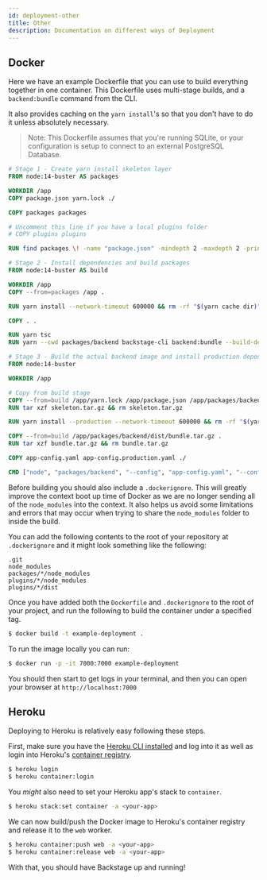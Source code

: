 ```yaml
---
id: deployment-other
title: Other
description: Documentation on different ways of Deployment
---
```


## Docker

Here we have an example Dockerfile that you can use to build everything together
in one container. This Dockerfile uses multi-stage builds, and a
`backend:bundle` command from the CLI.

It also provides caching on the `yarn install`'s so that you don't have to do it
unless absolutely necessary.

> Note: This Dockerfile assumes that you're running SQLite, or your
> configuration is setup to connect to an external PostgreSQL Database.

```Dockerfile
# Stage 1 - Create yarn install skeleton layer
FROM node:14-buster AS packages

WORKDIR /app
COPY package.json yarn.lock ./

COPY packages packages

# Uncomment this line if you have a local plugins folder
# COPY plugins plugins

RUN find packages \! -name "package.json" -mindepth 2 -maxdepth 2 -print | xargs rm -rf

# Stage 2 - Install dependencies and build packages
FROM node:14-buster AS build

WORKDIR /app
COPY --from=packages /app .

RUN yarn install --network-timeout 600000 && rm -rf "$(yarn cache dir)"

COPY . .

RUN yarn tsc
RUN yarn --cwd packages/backend backstage-cli backend:bundle --build-dependencies

# Stage 3 - Build the actual backend image and install production dependencies
FROM node:14-buster

WORKDIR /app

# Copy from build stage
COPY --from=build /app/yarn.lock /app/package.json /app/packages/backend/dist/skeleton.tar.gz ./
RUN tar xzf skeleton.tar.gz && rm skeleton.tar.gz

RUN yarn install --production --network-timeout 600000 && rm -rf "$(yarn cache dir)"

COPY --from=build /app/packages/backend/dist/bundle.tar.gz .
RUN tar xzf bundle.tar.gz && rm bundle.tar.gz

COPY app-config.yaml app-config.production.yaml ./

CMD ["node", "packages/backend", "--config", "app-config.yaml", "--config", "app-config.production.yaml"]
```

Before building you should also include a `.dockerignore`. This will greatly
improve the context boot up time of Docker as we are no longer sending all of
the `node_modules` into the context. It also helps us avoid some limitations and
errors that may occur when trying to share the `node_modules` folder to inside
the build.

You can add the following contents to the root of your repository at
`.dockerignore` and it might look something like the following:

```dockerignore
.git
node_modules
packages/*/node_modules
plugins/*/node_modules
plugins/*/dist
```

Once you have added both the `Dockerfile` and `.dockerignore` to the root of
your project, and run the following to build the container under a specified
tag.

```sh
$ docker build -t example-deployment .
```

To run the image locally you can run:

```sh
$ docker run -p -it 7000:7000 example-deployment
```

You should then start to get logs in your terminal, and then you can open your
browser at `http://localhost:7000`

## Heroku

Deploying to Heroku is relatively easy following these steps.

First, make sure you have the
[Heroku CLI installed](https://devcenter.heroku.com/articles/heroku-cli) and log
into it as well as login into Heroku's
[container registry](https://devcenter.heroku.com/articles/container-registry-and-runtime).

```bash
$ heroku login
$ heroku container:login
```

You _might_ also need to set your Heroku app's stack to `container`.

```bash
$ heroku stack:set container -a <your-app>
```

We can now build/push the Docker image to Heroku's container registry and
release it to the `web` worker.

```bash
$ heroku container:push web -a <your-app>
$ heroku container:release web -a <your-app>
```

With that, you should have Backstage up and running!
